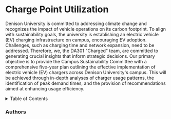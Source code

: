 # Charge Point Utilization
Denison University is committed to addressing climate change and recognizes the impact of vehicle operations on its carbon footprint. To align with sustainability goals, the university is establishing an electric vehicle (EV) charging infrastructure on campus, encouraging EV adoption. Challenges, such as charging time and network expansion, need to be addressed. Therefore, we, the DA301 "Charged" team, are committed to generating crucial insights that inform strategic decisions. Our primary objective is to provide the Campus Sustainability Committee with a comprehensive five-year plan outlining the effective implementation of electric vehicle (EV) chargers across Denison University's campus. This will be achieved through in-depth analyses of charger usage patterns, the identification of peak demand times, and the provision of recommendations aimed at enhancing usage efficiency.
<a name="readme-top"></a>
<!-- TABLE OF CONTENTS -->
<details>
  <summary>Table of Contents</summary>
  <ol>
    <li><a href="#Motivation">Motivation</a></li>
    <li><a href="#Authors">Authors</a></li>
    <li><a href="#Build Status">Build Status</a></li>
    <li><a href="#Requirements">Requirements</a></li>
    <li><a href="#Code files">Code Files</a></li>
    <li><a href="#Data files">Data Files</a></li>
    <li><a href="#How To Use">How To Use</a></li>
    <li><a href="#Contribute">Contribute</a></li>
    <li><a href="#Credits">Credit</a></li>
  </ol>
</details>

###
### Authors
